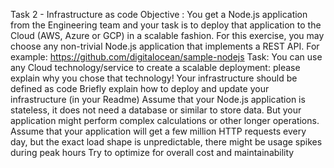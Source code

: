 Task 2 - Infrastructure as code
Objective
:
You get a Node.js application from the Engineering team and your task is to deploy that application to the Cloud (AWS, Azure or GCP) in a scalable fashion.
For this exercise, you may choose any non-trivial Node.js application that implements a REST API.
For example:
https://github.com/digitalocean/sample-nodejs
Task:
You can use any Cloud technology/service to create a scalable deployment: please explain why you chose that technology!
Your infrastructure should be defined as code
Briefly explain how to deploy and update your infrastructure (in your Readme)
Assume that your Node.js application is stateless, it does not need a database or similar to store data. But your application might perform complex calculations or other longer operations.
Assume that your application will get a few million HTTP requests every day, but the exact load shape is unpredictable, there might be usage spikes during peak hours
Try to optimize for overall cost and maintainability


